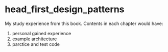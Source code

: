 # head_first_design_patterns
My study experience from this book.
Contents in each chapter would have:
1. personal gained experience
2. example architecture
3. parctice and test code
